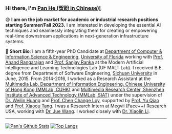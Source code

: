### Hi there, I'm [Pan He (贺盼 in Chinese)!](https://panhe.org/) 

😄 **I am on the job market for academic or industrial research positions starting Summer/Fall 2023.** I am interested in developing the essential AI techniques and seamlessly integrating them for creating or empowering real-time downstream applications in next-generation infrastructure systems.

🌱 **Short Bio**: I am a fifth-year PhD Candidate at [Department of Computer & Information Science & Engineering](https://www.cise.ufl.edu/), [University of Florida](https://www.ufl.edu/) working with [Prof. Anand Rangarajan](https://www.cise.ufl.edu/~anand/) and [Prof. Sanjay Ranka](https://sanjayranka.com/) at the Modern Artificial intelligence and Learning Technologies Lab (UF MALT Lab). I received B.E. degree from Department of Software Engineering, [Sichuan University](https://www.scu.edu.cn/) in June, 2015. From 2014-2016, I worked as a Research Assistant at the [Multimedia Lab, Department of Information Engineering, Chinese University of Hong Kong (MMLab, CUHK)](http://mmlab.ie.cuhk.edu.hk/) and [Multimedia Research Center, Shenzhen Institute of Advanced Technology (MMLab, SIAT)](http://mmlab.siat.ac.cn/) under the supervision of [Dr. Weilin Huang](http://www.whuang.org/) and [Prof. Chen Change Loy](https://www.mmlab-ntu.com/person/ccloy/), supported by [Prof. Yu Qiao](http://mmlab.siat.ac.cn/yuqiao/) and [Prof. Xiaoou Tang](http://www.ie.cuhk.edu.hk/people/xotang.shtml). I was a Research Intern at Megvii (Face++) Research USA, working with [Dr. Jue Wang](https://juewang725.github.io/). I worked closely with [Dr. Xiaolin Li](http://www.cognizationlab.ai/andyli).


----

[![Pan's Github Stats](https://github-readme-stats.vercel.app/api?username=bestsonny&theme=material-palenight&hide=contribs)](https://github.com/anuraghazra/github-readme-stats)
[![Top Langs](https://github-readme-stats.vercel.app/api/top-langs/?username=bestsonny&theme=material-palenight&layout=compact)](https://github.com/anuraghazra/github-readme-stats)



